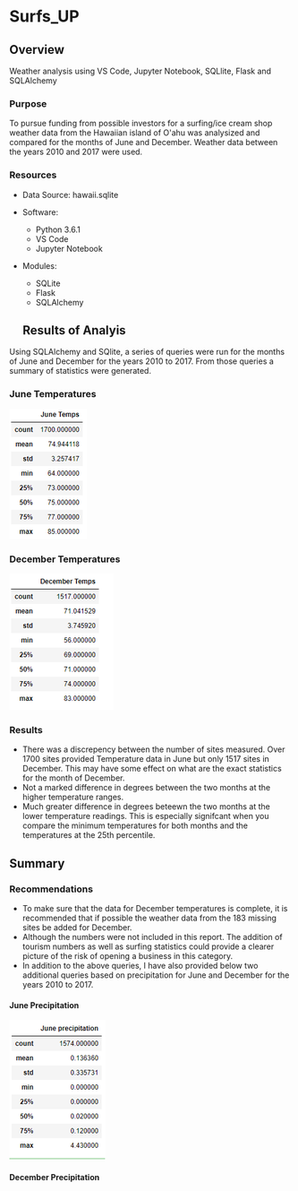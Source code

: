 # Surfs_UP

## Overview
Weather analysis using VS Code, Jupyter Notebook, SQLlite, Flask and SQLAlchemy

### Purpose
To pursue funding from possible investors for a surfing/ice cream shop weather data from the Hawaiian island of O'ahu was analysized and compared for the months of June and December.  Weather data between the years 2010 and 2017 were  used.

### Resources
- Data Source: hawaii.sqlite
- Software:
  - Python 3.6.1
  - VS Code
  - Jupyter Notebook
- Modules:
  - SQLite
  - Flask
  - SQLAlchemy

  ## Results of Analyis
Using SQLAlchemy and SQlite, a series of queries were run for the months of June and December for the years 2010 to 2017.  From those queries a summary of statistics were generated.

### June Temperatures       
![](Resources/June_temps.png)

### December Temperatures
![](Resources/Dec_temps.png)

### Results
- There was a discrepency between the number of sites measured.   Over 1700 sites provided Temperature data in June but only 1517 sites in 
December.  This may have some effect on what are the exact statistics for the month of December.  
- Not a marked difference in degrees between the two months at the higher temperature ranges.
- Much greater difference in degrees beteewn the two months at the lower temperature readings.  This is especially signifcant when you compare the minimum temperatures for both months and the temperatures at the 25th percentile.

## Summary
    
### Recommendations
  - To make sure that the data for December temperatures is complete, it is recommended that if possible the weather data from the 183 missing sites be added for December.
  - Although the numbers were not included in this report.  The addition of tourism numbers as well as surfing statistics could provide a clearer picture of the risk of opening a business in this category.
  - In addition to the above queries,  I have also provided below two additional queries based on precipitation for June and December for the years 2010 to 2017.  

#### June Precipitation
![](Resources/June_prcp.png)

#### December Precipitation
